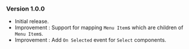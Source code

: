 ### Version 1.0.0

- Initial release.
- Improvement : Support for mapping `Menu Item`s which are children of `Menu Item`s.
- Improvement : Add `On Selected` event for `Select` components.

